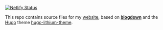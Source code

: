 
[![Netlify Status](https://api.netlify.com/api/v1/badges/d32ca120-f6b0-467e-a098-0cf2bdff99aa/deploy-status)](https://app.netlify.com/sites/corneliustanui/deploys)

This repo contains source files for my [website](https://corneliustanui.netlify.app/), based on [**blogdown**](https://github.com/rstudio/blogdown) and the [Hugo](https://gohugo.io) theme [hugo-lithium-theme](https://github.com/yihui/hugo-lithium-theme).
